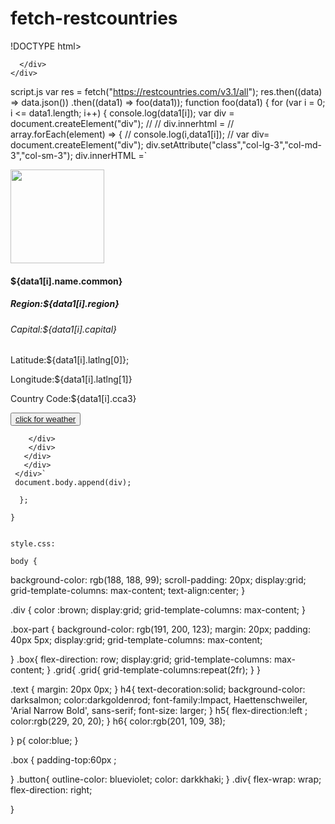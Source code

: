 # fetch-restcountries
!DOCTYPE html>
<html lang="en">
<head>
    <meta charset="UTF-8">
    <meta http-equiv="X-UA-Compatible" content="IE=edge">
    <meta name="viewport" content="width=device-width, initial-scale=1.0">
    <title>Document</title>
    <link rel="stylesheet" href="https://cdn.jsdelivr.net/npm/bootstrap@4.6.2/dist/css/bootstrap.min.css" integrity="sha384-xOolHFLEh07PJGoPkLv1IbcEPTNtaed2xpHsD9ESMhqIYd0nLMwNLD69Npy4HI+N" crossorigin="anonymous">
    <link rel="stylesheet" href="index.css">
    <!-- <link rel="stylesheet" href="https://cdn.jsdelivr.net/npm/bootstrap@4.6.2/dist/css/bootstrap.min.css?_cacheOverride=1658941904743" integrity="sha384-xOolHFLEh07PJGoPkLv1IbcEPTNtaed2xpHsD9ESMhqIYd0nLMwNLD69Npy4HI+N" crossorigin="anonymous">
     <link rel="stylesheet" href="http://127.0.0.1:5500/index.css?_cacheOverride=1658941904743"> -->

</head>
<body>
    <div class="container">
      <div class="row">
        <div class="col-lg-6">
          <script src="script.js"></script> 
        </div>
        
      </div>
    </div>
  </div> 
</body>
</html>


script.js
var res = fetch("https://restcountries.com/v3.1/all");
res.then((data) => data.json())
  .then((data1) => foo(data1));
function foo(data1) {
  for (var i = 0; i <= data1.length; i++) {
    console.log(data1[i]);
    var div = document.createElement("div");
  //   // div.innerhtml =
      // array.forEach(element) => {
      //   console.log(i,data1[i]);
      //   var div= document.createElement("div");
        div.setAttribute("class","col-lg-3","col-md-3","col-sm-3");
div.innerHTML =`<div class="box">
<div class ="container">
  <div class="row">
  <div class="col-lg-3","col-md-3","col-sm-3">
  <div class= "box">
    <div class="card group">
    <div class="card">
      <div class="card-body">
      <div><img src= ${data1[i].flags.svg} height=150px width=150px "alt="...";></div>
       <h4 class="card title">${data1[i].name.common}</h4>
         <h5 class="region">Region:${data1[i].region}</h5>
          <h6 class="capital">Capital:${data1[i].capital}</h6>
            <p class="latitude">Latitude:${data1[i].latlng[0]};</p>
              <p class="longitude">Longitude:${data1[i].latlng[1]}</p>
               <p="countrycode">Country Code:${data1[i].cca3}</p>
                 <button type="click" "btn btn-primary">
                 <a href="https://api.openweathermap.org/data/2.5/weather?lat=35&lon=139&appid=dea32e72b6b3bf87cb81963918204b5f">click for weather</a> </button>
            </div>
          </div>
          
        </div>
        </div>
       </div>
       </div>
     </div>`
     document.body.append(div);
       
      };  
    
    }
           
           
    style.css:
    
    body {
  background-color: rgb(188, 188, 99);
  scroll-padding: 20px;
  display:grid;
  grid-template-columns: max-content;
  text-align:center;
}

.div {
  color :brown;
  display:grid;
  grid-template-columns: max-content;
}

.box-part {
  background-color: rgb(191, 200, 123);
  margin: 20px;
  padding: 40px 5px;
  display:grid;
  grid-template-columns: max-content;

}
.box{
  flex-direction: row;
  display:grid;
  grid-template-columns: max-content;
}
.grid{
  .grid{
    grid-template-columns:repeat(2fr);
  }
}
  
.text {
  margin: 20px 0px;
}
h4{
  text-decoration:solid;
  background-color: darksalmon;
  color:darkgoldenrod;
  font-family:Impact, Haettenschweiler, 'Arial Narrow Bold', sans-serif;
  font-size: larger;
}
h5{
  flex-direction:left ;
color:rgb(229, 20, 20);
}
h6{
  color:rgb(201, 109, 38);

}
p{
  color:blue;
}

.box {
  padding-top:60px ;

}
.button{
outline-color: blueviolet;
color: darkkhaki;
}
.div{
  flex-wrap: wrap;
  flex-direction: right;

}

           
           
           
